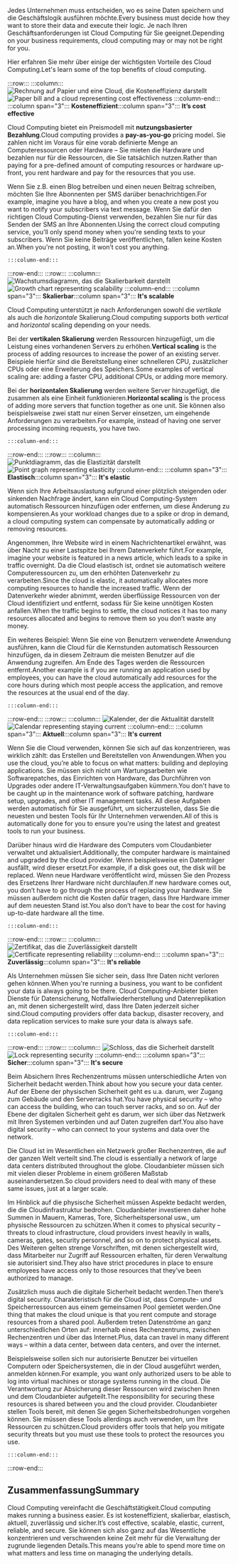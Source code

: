 <span data-ttu-id="40b81-101">Jedes Unternehmen muss entscheiden, wo es seine Daten speichern und die Geschäftslogik ausführen möchte.</span><span class="sxs-lookup"><span data-stu-id="40b81-101">Every business must decide how they want to store their data and execute their logic.</span></span> <span data-ttu-id="40b81-102">Je nach Ihren Geschäftsanforderungen ist Cloud Computing für Sie geeignet.</span><span class="sxs-lookup"><span data-stu-id="40b81-102">Depending on your business requirements, cloud computing may or may not be right for you.</span></span>

<span data-ttu-id="40b81-103">Hier erfahren Sie mehr über einige der wichtigsten Vorteile des Cloud Computing.</span><span class="sxs-lookup"><span data-stu-id="40b81-103">Let's learn some of the top benefits of cloud computing.</span></span>

:::row:::
    :::column:::
        <span data-ttu-id="40b81-104">![Rechnung auf Papier und eine Cloud, die Kosteneffizienz darstellt](../media/3-cost-effective.png)</span><span class="sxs-lookup"><span data-stu-id="40b81-104">![Paper bill and a cloud representing cost effectiveness](../media/3-cost-effective.png)</span></span>
    :::column-end:::
    <span data-ttu-id="40b81-105">:::column span="3"::: **Kosteneffizient**</span><span class="sxs-lookup"><span data-stu-id="40b81-105">:::column span="3"::: **It’s cost effective**</span></span>

<span data-ttu-id="40b81-106">Cloud Computing bietet ein Preismodell mit **nutzungsbasierter Bezahlung**.</span><span class="sxs-lookup"><span data-stu-id="40b81-106">Cloud computing provides a **pay-as-you-go** pricing model.</span></span> <span data-ttu-id="40b81-107">Sie zahlen nicht im Voraus für eine vorab definierte Menge an Computeressourcen oder Hardware – Sie mieten die Hardware und bezahlen nur für die Ressourcen, die Sie tatsächlich nutzen.</span><span class="sxs-lookup"><span data-stu-id="40b81-107">Rather than paying for a pre-defined amount of computing resources or hardware up-front, you rent hardware and pay for the resources that you use.</span></span>

<span data-ttu-id="40b81-108">Wenn Sie z.B. einen Blog betreiben und einen neuen Beitrag schreiben, möchten Sie Ihre Abonnenten per SMS darüber benachrichtigen.</span><span class="sxs-lookup"><span data-stu-id="40b81-108">For example, imagine you have a blog, and when you create a new post you want to notify your subscribers via text message.</span></span> <span data-ttu-id="40b81-109">Wenn Sie dafür den richtigen Cloud Computing-Dienst verwenden, bezahlen Sie nur für das Senden der SMS an Ihre Abonnenten.</span><span class="sxs-lookup"><span data-stu-id="40b81-109">Using the correct cloud computing service, you'll only spend money when you're sending texts to your subscribers.</span></span> <span data-ttu-id="40b81-110">Wenn Sie keine Beiträge veröffentlichen, fallen keine Kosten an.</span><span class="sxs-lookup"><span data-stu-id="40b81-110">When you're not posting, it won’t cost you anything.</span></span>

    :::column-end:::
:::row-end:::
:::row:::
    :::column:::
        <span data-ttu-id="40b81-111">![Wachstumsdiagramm, das die Skalierbarkeit darstellt](../media/3-scalable.png)</span><span class="sxs-lookup"><span data-stu-id="40b81-111">![Growth chart representing scalability](../media/3-scalable.png)</span></span>
    :::column-end:::
    <span data-ttu-id="40b81-112">:::column span="3"::: **Skalierbar**</span><span class="sxs-lookup"><span data-stu-id="40b81-112">:::column span="3"::: **It's scalable**</span></span>

<span data-ttu-id="40b81-113">Cloud Computing unterstützt je nach Anforderungen sowohl die _vertikale_ als auch die _horizontale_ Skalierung.</span><span class="sxs-lookup"><span data-stu-id="40b81-113">Cloud computing supports both _vertical_ and _horizontal_ scaling depending on your needs.</span></span>

<span data-ttu-id="40b81-114">Bei der **vertikalen Skalierung** werden Ressourcen hinzugefügt, um die Leistung eines vorhandenen Servers zu erhöhen.</span><span class="sxs-lookup"><span data-stu-id="40b81-114">**Vertical scaling** is the process of adding resources to increase the power of an existing server.</span></span> <span data-ttu-id="40b81-115">Beispiele hierfür sind die Bereitstellung einer schnelleren CPU, zusätzlicher CPUs oder eine Erweiterung des Speichers.</span><span class="sxs-lookup"><span data-stu-id="40b81-115">Some examples of vertical scaling are: adding a faster CPU, additional CPUs, or adding more memory.</span></span>

<span data-ttu-id="40b81-116">Bei der **horizontalen Skalierung** werden weitere Server hinzugefügt, die zusammen als eine Einheit funktionieren.</span><span class="sxs-lookup"><span data-stu-id="40b81-116">**Horizontal scaling** is the process of adding more servers that function together as one unit.</span></span> <span data-ttu-id="40b81-117">Sie können also beispielsweise zwei statt nur einen Server einsetzen, um eingehende Anforderungen zu verarbeiten.</span><span class="sxs-lookup"><span data-stu-id="40b81-117">For example, instead of having one server processing incoming requests, you have two.</span></span>

    :::column-end:::
:::row-end:::
:::row:::
    :::column:::
        <span data-ttu-id="40b81-118">![Punktdiagramm, das die Elastizität darstellt](../media/3-elastic.png)</span><span class="sxs-lookup"><span data-stu-id="40b81-118">![Point graph representing elasticity](../media/3-elastic.png)</span></span>
    :::column-end:::
    <span data-ttu-id="40b81-119">:::column span="3"::: **Elastisch**</span><span class="sxs-lookup"><span data-stu-id="40b81-119">:::column span="3"::: **It's elastic**</span></span>

<span data-ttu-id="40b81-120">Wenn sich Ihre Arbeitsauslastung aufgrund einer plötzlich steigenden oder sinkenden Nachfrage ändert, kann ein Cloud Computing-System automatisch Ressourcen hinzufügen oder entfernen, um diese Änderung zu kompensieren.</span><span class="sxs-lookup"><span data-stu-id="40b81-120">As your workload changes due to a spike or drop in demand, a cloud computing system can compensate by automatically adding or removing resources.</span></span>

<span data-ttu-id="40b81-121">Angenommen, Ihre Website wird in einem Nachrichtenartikel erwähnt, was über Nacht zu einer Lastspitze bei Ihrem Datenverkehr führt.</span><span class="sxs-lookup"><span data-stu-id="40b81-121">For example, imagine your website is featured in a news article, which leads to a spike in traffic overnight.</span></span> <span data-ttu-id="40b81-122">Da die Cloud elastisch ist, ordnet sie automatisch weitere Computeressourcen zu, um den erhöhten Datenverkehr zu verarbeiten.</span><span class="sxs-lookup"><span data-stu-id="40b81-122">Since the cloud is elastic, it automatically allocates more computing resources to handle the increased traffic.</span></span> <span data-ttu-id="40b81-123">Wenn der Datenverkehr wieder abnimmt, werden überflüssige Ressourcen von der Cloud identifiziert und entfernt, sodass für Sie keine unnötigen Kosten anfallen.</span><span class="sxs-lookup"><span data-stu-id="40b81-123">When the traffic begins to settle, the cloud notices it has too many resources allocated and begins to remove them so you don’t waste any money.</span></span>

<span data-ttu-id="40b81-124">Ein weiteres Beispiel: Wenn Sie eine von Benutzern verwendete Anwendung ausführen, kann die Cloud für die Kernstunden automatisch Ressourcen hinzufügen, da in diesem Zeitraum die meisten Benutzer auf die Anwendung zugreifen. Am Ende des Tages werden die Ressourcen entfernt.</span><span class="sxs-lookup"><span data-stu-id="40b81-124">Another example is if you are running an application used by employees, you can have the cloud automatically add resources for the core hours during which most people access the application, and remove the resources at the usual end of the day.</span></span>

    :::column-end:::
:::row-end:::
:::row:::
    :::column:::
        <span data-ttu-id="40b81-125">![Kalender, der die Aktualität darstellt](../media/3-current.png)</span><span class="sxs-lookup"><span data-stu-id="40b81-125">![Calendar representing staying current](../media/3-current.png)</span></span>
    :::column-end:::
    <span data-ttu-id="40b81-126">:::column span="3"::: **Aktuell**</span><span class="sxs-lookup"><span data-stu-id="40b81-126">:::column span="3"::: **It's current**</span></span>

<span data-ttu-id="40b81-127">Wenn Sie die Cloud verwenden, können Sie sich auf das konzentrieren, was wirklich zählt: das Erstellen und Bereitstellen von Anwendungen.</span><span class="sxs-lookup"><span data-stu-id="40b81-127">When you use the cloud, you’re able to focus on what matters: building and deploying applications.</span></span> <span data-ttu-id="40b81-128">Sie müssen sich nicht um Wartungsarbeiten wie Softwarepatches, das Einrichten von Hardware, das Durchführen von Upgrades oder andere IT-Verwaltungsaufgaben kümmern.</span><span class="sxs-lookup"><span data-stu-id="40b81-128">You don't have to be caught up in the maintenance work of software patching, hardware setup, upgrades, and other IT management tasks.</span></span> <span data-ttu-id="40b81-129">All diese Aufgaben werden automatisch für Sie ausgeführt, um sicherzustellen, dass Sie die neuesten und besten Tools für Ihr Unternehmen verwenden.</span><span class="sxs-lookup"><span data-stu-id="40b81-129">All of this is automatically done for you to ensure you're using the latest and greatest tools to run your business.</span></span>

<span data-ttu-id="40b81-130">Darüber hinaus wird die Hardware des Computers vom Cloudanbieter verwaltet und aktualisiert.</span><span class="sxs-lookup"><span data-stu-id="40b81-130">Additionally, the computer hardware is maintained and upgraded by the cloud provider.</span></span> <span data-ttu-id="40b81-131">Wenn beispielsweise ein Datenträger ausfällt, wird dieser ersetzt.</span><span class="sxs-lookup"><span data-stu-id="40b81-131">For example, if a disk goes out, the disk will be replaced.</span></span> <span data-ttu-id="40b81-132">Wenn neue Hardware veröffentlicht wird, müssen Sie den Prozess des Ersetzens Ihrer Hardware nicht durchlaufen.</span><span class="sxs-lookup"><span data-stu-id="40b81-132">If new hardware comes out, you don’t have to go through the process of replacing your hardware.</span></span> <span data-ttu-id="40b81-133">Sie müssen außerdem nicht die Kosten dafür tragen, dass Ihre Hardware immer auf dem neuesten Stand ist.</span><span class="sxs-lookup"><span data-stu-id="40b81-133">You also don’t have to bear the cost for having up-to-date hardware all the time.</span></span>

    :::column-end:::
:::row-end:::
:::row:::
    :::column:::
        <span data-ttu-id="40b81-134">![Zertifikat, das die Zuverlässigkeit darstellt](../media/3-reliable.png)</span><span class="sxs-lookup"><span data-stu-id="40b81-134">![Certificate representing reliability](../media/3-reliable.png)</span></span>
    :::column-end:::
    <span data-ttu-id="40b81-135">:::column span="3"::: **Zuverlässig**</span><span class="sxs-lookup"><span data-stu-id="40b81-135">:::column span="3"::: **It's reliable**</span></span>

<span data-ttu-id="40b81-136">Als Unternehmen müssen Sie sicher sein, dass Ihre Daten nicht verloren gehen können.</span><span class="sxs-lookup"><span data-stu-id="40b81-136">When you're running a business, you want to be confident your data is always going to be there.</span></span> <span data-ttu-id="40b81-137">Cloud Computing-Anbieter bieten Dienste für Datensicherung, Notfallwiederherstellung und Datenreplikation an, mit denen sichergestellt wird, dass Ihre Daten jederzeit sicher sind.</span><span class="sxs-lookup"><span data-stu-id="40b81-137">Cloud computing providers offer data backup, disaster recovery, and data replication services to make sure your data is always safe.</span></span>

    :::column-end:::
:::row-end:::
:::row:::
    :::column:::
        <span data-ttu-id="40b81-138">![Schloss, das die Sicherheit darstellt](../media/3-secure.png)</span><span class="sxs-lookup"><span data-stu-id="40b81-138">![Lock representing security](../media/3-secure.png)</span></span>
    :::column-end:::
    <span data-ttu-id="40b81-139">:::column span="3"::: **Sicher**</span><span class="sxs-lookup"><span data-stu-id="40b81-139">:::column span="3"::: **It's secure**</span></span>

<span data-ttu-id="40b81-140">Beim Absichern Ihres Rechenzentrums müssen unterschiedliche Arten von Sicherheit bedacht werden.</span><span class="sxs-lookup"><span data-stu-id="40b81-140">Think about how you secure your data center.</span></span> <span data-ttu-id="40b81-141">Auf der Ebene der physischen Sicherheit geht es u.a. darum, wer Zugang zum Gebäude und den Serverracks hat.</span><span class="sxs-lookup"><span data-stu-id="40b81-141">You have physical security &ndash; who can access the building, who can touch server racks, and so on.</span></span> <span data-ttu-id="40b81-142">Auf der Ebene der digitalen Sicherheit geht es darum, wer sich über das Netzwerk mit Ihren Systemen verbinden und auf Daten zugreifen darf.</span><span class="sxs-lookup"><span data-stu-id="40b81-142">You also have digital security &ndash; who can connect to your systems and data over the network.</span></span>

<span data-ttu-id="40b81-143">Die Cloud ist im Wesentlichen ein Netzwerk großer Rechenzentren, die auf der ganzen Welt verteilt sind.</span><span class="sxs-lookup"><span data-stu-id="40b81-143">The cloud is essentially a network of large data centers distributed throughout the globe.</span></span> <span data-ttu-id="40b81-144">Cloudanbieter müssen sich mit vielen dieser Probleme in einem größeren Maßstab auseinandersetzen.</span><span class="sxs-lookup"><span data-stu-id="40b81-144">So cloud providers need to deal with many of these same issues, just at a larger scale.</span></span>

<span data-ttu-id="40b81-145">Im Hinblick auf die physische Sicherheit müssen Aspekte bedacht werden, die die Cloudinfrastruktur bedrohen. Cloudanbieter investieren daher hohe Summen in Mauern, Kameras, Tore, Sicherheitspersonal usw., um physische Ressourcen zu schützen.</span><span class="sxs-lookup"><span data-stu-id="40b81-145">When it comes to physical security &ndash; threats to cloud infrastructure, cloud providers invest heavily in walls, cameras, gates, security personnel, and so on to protect physical assets.</span></span> <span data-ttu-id="40b81-146">Des Weiteren gelten strenge Vorschriften, mit denen sichergestellt wird, dass Mitarbeiter nur Zugriff auf Ressourcen erhalten, für deren Verwaltung sie autorisiert sind.</span><span class="sxs-lookup"><span data-stu-id="40b81-146">They also have strict procedures in place to ensure employees have access only to those resources that they’ve been authorized to manage.</span></span>

<span data-ttu-id="40b81-147">Zusätzlich muss auch die digitale Sicherheit bedacht werden.</span><span class="sxs-lookup"><span data-stu-id="40b81-147">Then there’s digital security.</span></span> <span data-ttu-id="40b81-148">Charakteristisch für die Cloud ist, dass Compute- und Speicherressourcen aus einem gemeinsamen Pool gemietet werden.</span><span class="sxs-lookup"><span data-stu-id="40b81-148">One thing that makes the cloud unique is that you rent compute and storage resources from a shared pool.</span></span> <span data-ttu-id="40b81-149">Außerdem treten Datenströme an ganz unterschiedlichen Orten auf: innerhalb eines Rechenzentrums, zwischen Rechenzentren und über das Internet.</span><span class="sxs-lookup"><span data-stu-id="40b81-149">Plus, data can travel in many different ways &ndash; within a data center, between data centers, and over the internet.</span></span>

<span data-ttu-id="40b81-150">Beispielsweise sollen sich nur autorisierte Benutzer bei virtuellen Computern oder Speichersystemen, die in der Cloud ausgeführt werden, anmelden können.</span><span class="sxs-lookup"><span data-stu-id="40b81-150">For example, you want only authorized users to be able to log into virtual machines or storage systems running in the cloud.</span></span> <span data-ttu-id="40b81-151">Die Verantwortung zur Absicherung dieser Ressourcen wird zwischen Ihnen und dem Cloudanbieter aufgeteilt.</span><span class="sxs-lookup"><span data-stu-id="40b81-151">The responsibility for securing these resources is shared between you and the cloud provider.</span></span> <span data-ttu-id="40b81-152">Cloudanbieter stellen Tools bereit, mit denen Sie gegen Sicherheitsbedrohungen vorgehen können. Sie müssen diese Tools allerdings auch verwenden, um Ihre Ressourcen zu schützen.</span><span class="sxs-lookup"><span data-stu-id="40b81-152">Cloud providers offer tools that help you mitigate security threats but you must use these tools to protect the resources you use.</span></span>

    :::column-end:::
:::row-end:::

## <a name="summary"></a><span data-ttu-id="40b81-153">Zusammenfassung</span><span class="sxs-lookup"><span data-stu-id="40b81-153">Summary</span></span>

<span data-ttu-id="40b81-154">Cloud Computing vereinfacht die Geschäftstätigkeit.</span><span class="sxs-lookup"><span data-stu-id="40b81-154">Cloud computing makes running a business easier.</span></span> <span data-ttu-id="40b81-155">Es ist kosteneffizient, skalierbar, elastisch, aktuell, zuverlässig und sicher.</span><span class="sxs-lookup"><span data-stu-id="40b81-155">It’s cost effective, scalable, elastic, current, reliable, and secure.</span></span> <span data-ttu-id="40b81-156">Sie können sich also ganz auf das Wesentliche konzentrieren und verschwenden keine Zeit mehr für die Verwaltung der zugrunde liegenden Details.</span><span class="sxs-lookup"><span data-stu-id="40b81-156">This means you’re able to spend more time on what matters and less time on managing the underlying details.</span></span>